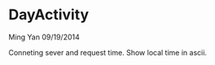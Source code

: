 DayActivity
===========

Ming Yan 
09/19/2014

Conneting sever and request time.
Show local time in ascii.
